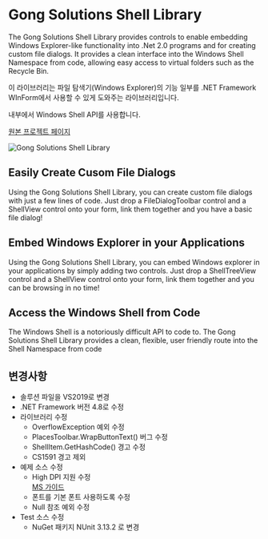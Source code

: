 # Gong Solutions Shell Library

The Gong Solutions Shell Library provides controls to enable embedding Windows Explorer-like functionality into .Net 2.0 programs and for creating custom file dialogs. It provides a clean interface into the Windows Shell Namespace from code, allowing easy access to virtual folders such as the Recycle Bin.

이 라이브러리는 파일 탐색기(Windows Explorer)의 기능 일부를 .NET Framework WInForm에서 사용할 수 있게 도와주는 라이브러리입니다.

내부에서 Windows Shell API를 사용합니다.

[원본 프로젝트 페이지](http://gong-shell.sourceforge.net/)

![Gong Solutions Shell Library](http://gong-shell.sourceforge.net/images/filedialog-screen.png)

## Easily Create Cusom File Dialogs

Using the Gong Solutions Shell Library, you can create custom file dialogs with just a few lines of code. Just drop a FileDialogToolbar control and a ShellView control onto your form, link them together and you have a basic file dialog!

## Embed Windows Explorer in your Applications

Using the Gong Solutions Shell Library, you can embed Windows explorer in your applications by simply adding two controls. Just drop a ShellTreeView control and a ShellView control onto your form, link them together and you can be browsing in no time!

## Access the Windows Shell from Code

The Windows Shell is a notoriously difficult API to code to. The Gong Solutions Shell Library provides a clean, flexible, user friendly route into the Shell Namespace from code

## 변경사항

- 솔루션 파일을 VS2019로 변경
- .NET Framework 버전 4.8로 수정
- 라이브러리 수정
  - OverflowException 예외 수정
  - PlacesToolbar.WrapButtonText() 버그 수정
  - ShellItem.GetHashCode() 경고 수정
  - CS1591 경고 제외
- 예제 소스 수정
  - High DPI 지원 수정  
    [MS 가이드](https://docs.microsoft.com/ko-kr/dotnet/desktop/winforms/high-dpi-support-in-windows-forms?view=netframeworkdesktop-4.8)
  - 폰트를 기본 폰트 사용하도록 수정
  - Null 참조 예외 수정
- Test 소스 수정
  - NuGet 패키지 NUnit 3.13.2 로 변경
